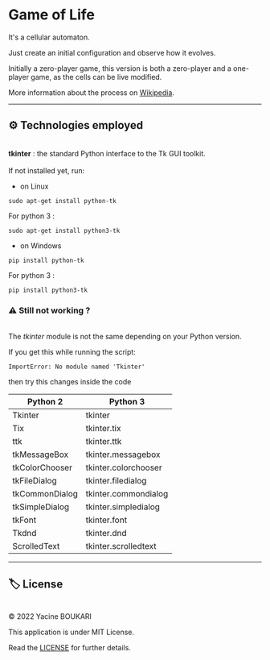 # Game of Life

It's a cellular automaton.

Just create an initial configuration and observe how it evolves.

Initially a zero-player game, this version is both a zero-player and a one-player game, as the cells can be live modified.

More information about the process on [Wikipedia](https://en.wikipedia.org/wiki/Conway's_Game_of_Life).


---

## ⚙️ Technologies employed   
   
\
 **tkinter**
: the standard Python interface to the Tk GUI toolkit.   
\
If not installed yet, run:

- on Linux

```
sudo apt-get install python-tk
```
For python 3 :
```
sudo apt-get install python3-tk
```

- on Windows

```
pip install python-tk
```
For python 3 :
```
pip install python3-tk
```

### ⚠️ Still not working ?
\
The *tkinter* module is not the same depending on your Python version. 

If you get this while running the script:
```
ImportError: No module named 'Tkinter'
```
then try this changes inside the code

| Python 2     | Python 3           |
|--------------|--------------------|
|Tkinter       | tkinter            |
|Tix           | tkinter.tix        |
|ttk           |tkinter.ttk         |
|tkMessageBox  |tkinter.messagebox  |
|tkColorChooser|tkinter.colorchooser|
|tkFileDialog  |tkinter.filedialog  |
|tkCommonDialog|tkinter.commondialog|
|tkSimpleDialog|tkinter.simpledialog|
|tkFont        |tkinter.font        |
|Tkdnd         |tkinter.dnd         |
|ScrolledText  |tkinter.scrolledtext|


---

## 🏷️ License
\
&copy; 2022 Yacine BOUKARI

This application is under MIT License.


Read the [LICENSE](LICENSE) for further details.

